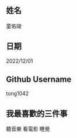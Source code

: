 姓名
----
童佑竣

日期
----
2022/12/01

Github Username
---------------
tong1042

我最喜歡的三件事
---------------
聽音樂 看電影 睡覺